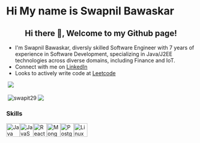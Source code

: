 Hi My name is Swapnil Bawaskar
========================================================================================================================================
<h2 align="center">Hi there 👋, Welcome to my Github page!</h2>
<ul>
  <li>I'm Swapnil Bawaskar, diversly skilled Software Engineer with 7 years of experience in Software Development, specializing in Java/J2EE technologies across diverse domains, including Finance and IoT.</li>
  <li>Connect with me on <a href="https://www.linkedin.com/in/swapit/">LinkedIn</a></li>
  <li>Looks to actively write code at <a href="https://leetcode.com/u/swapit/">Leetcode</a></li>
</ul>

&nbsp;![](https://komarev.com/ghpvc/?username=swapit&color=brightgreen)
<p>&nbsp;<img align="center" src="https://github-readme-stats.vercel.app/api?username=swapit29&show_icons=true&locale=en" alt="swapit29" />
<img align="center" src="https://github-readme-stats.vercel.app/api/top-langs/?username=swapit29&layout=compact&hide_border=true&&langs_count=10&show_icons=true&theme=transparent" />
</p>


### Skills


<p align="left">
<a href="https://www.oracle.com/java/" target="_blank" rel="noreferrer"><img src="https://raw.githubusercontent.com/danielcranney/readme-generator/main/public/icons/skills/java-colored.svg" width="36" height="36" alt="Java" /></a><a href="https://developer.mozilla.org/en-US/docs/Web/JavaScript" target="_blank" rel="noreferrer"><img src="https://raw.githubusercontent.com/danielcranney/readme-generator/main/public/icons/skills/javascript-colored.svg" width="36" height="36" alt="JavaScript" /></a><a href="https://reactjs.org/" target="_blank" rel="noreferrer"><img src="https://raw.githubusercontent.com/danielcranney/readme-generator/main/public/icons/skills/react-colored.svg" width="36" height="36" alt="React" /></a><a href="https://www.mongodb.com/" target="_blank" rel="noreferrer"><img src="https://raw.githubusercontent.com/danielcranney/readme-generator/main/public/icons/skills/mongodb-colored.svg" width="36" height="36" alt="MongoDB" /></a><a href="https://www.postgresql.org/" target="_blank" rel="noreferrer"><img src="https://raw.githubusercontent.com/danielcranney/readme-generator/main/public/icons/skills/postgresql-colored.svg" width="36" height="36" alt="PostgreSQL" /></a><a href="https://www.linux.org" target="_blank" rel="noreferrer"><img src="https://raw.githubusercontent.com/danielcranney/readme-generator/main/public/icons/skills/linux-colored.svg" width="36" height="36" alt="Linux" /></a>
</p>
